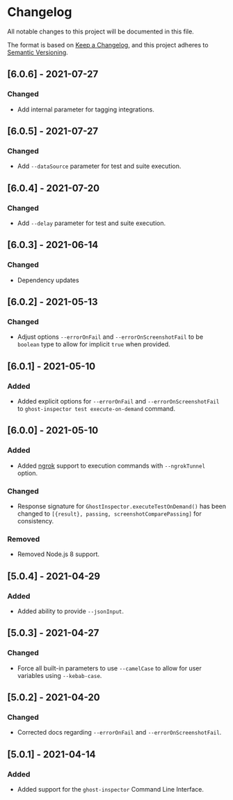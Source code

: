# Changelog

All notable changes to this project will be documented in this file.

The format is based on [Keep a Changelog](https://keepachangelog.com/en/1.0.0/),
and this project adheres to [Semantic Versioning](https://semver.org/spec/v2.0.0.html).

## [6.0.6] - 2021-07-27

### Changed

- Add internal parameter for tagging integrations.

## [6.0.5] - 2021-07-27

### Changed

- Add `--dataSource` parameter for test and suite execution.

## [6.0.4] - 2021-07-20

### Changed

- Add `--delay` parameter for test and suite execution.

## [6.0.3] - 2021-06-14

### Changed

- Dependency updates

## [6.0.2] - 2021-05-13

### Changed

- Adjust options `--errorOnFail` and `--errorOnScreenshotFail` to be `boolean` type to allow for implicit `true` when provided.

## [6.0.1] - 2021-05-10

### Added

- Added explicit options for `--errorOnFail` and `--errorOnScreenshotFail` to `ghost-inspector test execute-on-demand` command.

## [6.0.0] - 2021-05-10

### Added

- Added [ngrok](https://ngrok.com/) support to execution commands with `--ngrokTunnel` option.

### Changed

- Response signature for `GhostInspector.executeTestOnDemand()` has been changed to `[{result}, passing, screenshotComparePassing]` for consistency.

### Removed

- Removed Node.js 8 support.

## [5.0.4] - 2021-04-29

### Added

- Added ability to provide `--jsonInput`.

## [5.0.3] - 2021-04-27

### Changed

- Force all built-in parameters to use `--camelCase` to allow for user variables using `--kebab-case`.

## [5.0.2] - 2021-04-20

### Changed

- Corrected docs regarding `--errorOnFail` and `--errorOnScreenshotFail`.

## [5.0.1] - 2021-04-14

### Added

- Added support for the `ghost-inspector` Command Line Interface.
